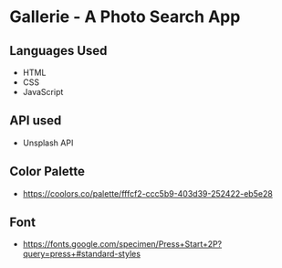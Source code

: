 # Gallerie - A Photo Search App

## Languages Used

- HTML
- CSS
- JavaScript

## API used
- Unsplash API

## Color Palette
- https://coolors.co/palette/fffcf2-ccc5b9-403d39-252422-eb5e28

## Font
- https://fonts.google.com/specimen/Press+Start+2P?query=press+#standard-styles
